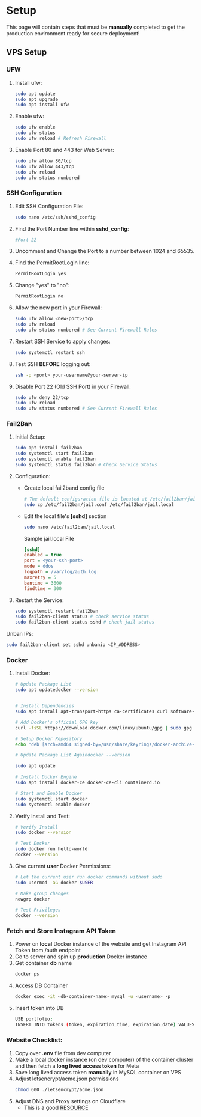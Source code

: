 # Setup
This page will contain steps that must be **manually** completed to get the production environment ready for secure deployment!

## VPS Setup

### UFW
1. Install ufw:
    ```bash
    sudo apt update
    sudo apt upgrade
    sudo apt install ufw
    ```

2. Enable ufw:
    ```bash
    sudo ufw enable
    sudo ufw status
    sudo ufw reload # Refresh Firewall
    ```

3. Enable Port 80 and 443 for Web Server:
    ```bash
    sudo ufw allow 80/tcp
    sudo ufw allow 443/tcp
    sudo ufw reload
    sudo ufw status numbered
    ```

### SSH Configuration
1. Edit SSH Configuration File:
    ```bash
    sudo nano /etc/ssh/sshd_config
    ```

2. Find the Port Number line within **sshd_config**:
    ```bash
    #Port 22
    ```

3. Uncomment and Change the Port to a number between 1024 and 65535.

4. Find the PermitRootLogin line:
    ```bash
    PermitRootLogin yes
    ```

5. Change "yes" to "no":
    ```bash
    PermitRootLogin no
    ```

6. Allow the new port in your Firewall:
    ```bash
    sudo ufw allow <new-port>/tcp
    sudo ufw reload
    sudo ufw status numbered # See Current Firewall Rules
    ```

7. Restart SSH Service to apply changes:
    ```bash
    sudo systemctl restart ssh
    ```

8. Test SSH **BEFORE** logging out:
    ```bash
    ssh -p <port> your-username@your-server-ip
    ```

9. Disable Port 22 (Old SSH Port) in your Firewall:
    ```bash
    sudo ufw deny 22/tcp
    sudo ufw reload
    sudo ufw status numbered # See Current Firewall Rules
    ```

### Fail2Ban
1. Initial Setup:
    ```bash
    sudo apt install fail2ban
    sudo systemctl start fail2ban
    sudo systemctl enable fail2ban
    sudo systemctl status fail2ban # Check Service Status
    ```

2. Configuration:
    - Create local fail2band config file
        ```bash
        # The default configuration file is located at /etc/fail2ban/jail.conf, but you should avoid editing this file directly to prevent losing changes during updates.
        sudo cp /etc/fail2ban/jail.conf /etc/fail2ban/jail.local
        ```
    - Edit the local file's **[sshd]** section
        ```bash
        sudo nano /etc/fail2ban/jail.local
        ```

        Sample jail.local File
        ```ini
        [sshd]
        enabled = true
        port = <your-ssh-port>
        mode = ddos
        logpath = /var/log/auth.log
        maxretry = 5
        bantime = 3600
        findtime = 300
        ```

3. Restart the Service:
    ```bash
    sudo systemctl restart fail2ban
    sudo fail2ban-client status # check service status 
    sudo fail2ban-client status sshd # check jail status
    ```

Unban IPs:
```bash
sudo fail2ban-client set sshd unbanip <IP_ADDRESS>
```

### Docker
1. Install Docker:
    ```bash
    # Update Package List
    sudo apt updatedocker --version


    # Install Dependencies
    sudo apt install apt-transport-https ca-certificates curl software-properties-common

    # Add Docker's official GPG key
    curl -fsSL https://download.docker.com/linux/ubuntu/gpg | sudo gpg --dearmor -o /usr/share/keyrings/docker-archive-keyring.gpg

    # Setup Docker Repository
    echo "deb [arch=amd64 signed-by=/usr/share/keyrings/docker-archive-keyring.gpg] https://download.docker.com/linux/ubuntu $(lsb_release -cs) stable" | sudo tee /etc/apt/sources.list.d/docker.list > /dev/null

    # Update Package List Againdocker --version

    sudo apt update

    # Install Docker Engine
    sudo apt install docker-ce docker-ce-cli containerd.io

    # Start and Enable Docker
    sudo systemctl start docker
    sudo systemctl enable docker
    ```

2. Verify Install and Test:
    ```bash
    # Verify Install
    sudo docker --version

    # Test Docker
    sudo docker run hello-world
    docker --version
    ```

3. Give current **user** Docker Permissions:
    ``` bash
    # Let the current user run docker commands without sudo
    sudo usermod -aG docker $USER

    # Make group changes
    newgrp docker

    # Test Privileges
    docker --version
    ```

### Fetch and Store Instagram API Token
1. Power on **local** Docker instance of the website and get Instagram API Token from /auth endpoint
2. Go to server and spin up **production** Docker instance
3. Get container **db** name
    ```bash
    docker ps
    ```
4. Access DB Container
    ```bash
    docker exec -it <db-container-name> mysql -u <username> -p
    ```
5. Insert token into DB
    ```bash
    USE portfolio;
    INSERT INTO tokens (token, expiration_time, expiration_date) VALUES ('?', ?, '?');
    ```


### Website Checklist:
1. Copy over **.env** file from dev computer
2. Make a local docker instance (on dev computer) of the container cluster and then fetch a **long lived access token** for Meta
3. Save long lived access token **manually** in MySQL container on VPS  
4. Adjust letsencrypt/acme.json permissions
    ```bash
    chmod 600 ./letsencrypt/acme.json
    ```
5. Adjust DNS and Proxy settings on Cloudflare
    - This is a good [RESOURCE](https://support.hostinger.com/en/articles/1583227-how-to-point-a-domain-to-your-vps)